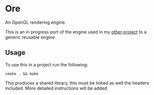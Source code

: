 # Ore
An OpenGL rendering engine.

This is an in progress port of the engine used in my [other project](https://github.com/jackgerrits/opengl-car-game) to a generic reusable engine.

## Usage
To use this in a project run the following:
```
cmake . && make
```
This produces a shared library, this must be linked as well the headers included. More detailed instructions will be added.
